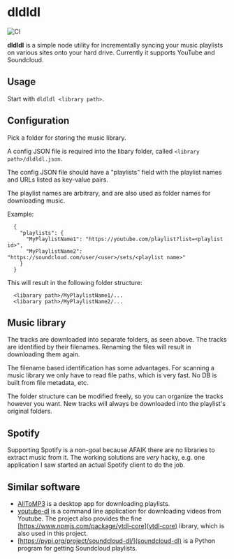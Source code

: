 dldldl
======
![CI](https://github.com/andrasore/dldldl/actions/workflows/node.js.yml/badge.svg)

**dldldl** is a simple node utility for incrementally syncing your music
playlists on various sites onto your hard drive. Currently it supports YouTube
and Soundcloud.

Usage
-----

Start with `dldldl <library path>`.

Configuration
-------------

Pick a folder for storing the music library.

A config JSON file is required into the libary folder, called
`<library path>/dldldl.json`.

The config JSON file should have a "playlists" field with the playlist names and
URLs listed as key-value pairs.

The playlist names are arbitrary, and are also used as folder names for downloading music.

Example:

```
  {
    "playlists": {
      "MyPlaylistName1": "https://youtube.com/playlist?list=<playlist id>",
      "MyPlaylistName2": "https://soundcloud.com/user/<user>/sets/<playlist name>"
    }
  }
```

This will result in the following folder structure:

```
  <libarary path>/MyPlaylistName1/...
  <libarary path>/MyPlaylistName2/...
```

Music library
-------------

The tracks are downloaded into separate folders, as seen above. The tracks are
identified by their filenames. Renaming the files will result in downloading
them again.

The filename based identification has some advantages. For scanning a music
library we only have to read file paths, which is very fast. No DB is built
from file metadata, etc.

The folder structure can be modified freely, so you can organize the tracks
however you want. New tracks will always be downloaded into the playlist's
original folders.

Spotify
-------

Supporting Spotify is a non-goal because AFAIK there are no libraries to extract
music from it. The working solutions are _very_ hacky, e.g. one application I saw
started an actual Spotify client to do the job.

Similar software
----------------

- [AllToMP3](https://github.com/alltomp3/alltomp3-app) is a desktop app for downloading playlists.
- [youtube-dl](https://github.com/ytdl-org/youtube-dl) is a command line
  application for downloading videos from Youtube. The project also provides the
  fine [https://www.npmjs.com/package/ytdl-core](ytdl-core) library, which is also used in this project.
- [https://pypi.org/project/soundcloud-dl/](soundcloud-dl) is a Python program for getting Soundcloud playlists.
